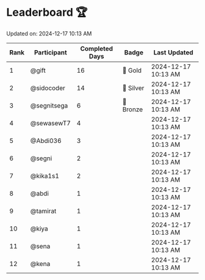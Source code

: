 # Leaderboard 🏆

Updated on: 2024-12-17 10:13 AM

| Rank | Participant       | Completed Days | Badge      | Last Updated         |
|------|-------------------|----------------|------------|----------------------|
| 1    | @gift             | 16             | 🏅 Gold     | 2024-12-17 10:13 AM |
| 2    | @sidocoder        | 14             | 🥈 Silver   | 2024-12-17 10:13 AM |
| 3    | @segnitsega       | 6              | 🥉 Bronze   | 2024-12-17 10:13 AM |
| 4    | @sewasewT7        | 4              |            | 2024-12-17 10:13 AM |
| 5    | @Abdi036          | 3              |            | 2024-12-17 10:13 AM |
| 6    | @segni            | 2              |            | 2024-12-17 10:13 AM |
| 7    | @kika1s1          | 2              |            | 2024-12-17 10:13 AM |
| 8    | @abdi             | 1              |            | 2024-12-17 10:13 AM |
| 9    | @tamirat          | 1              |            | 2024-12-17 10:13 AM |
| 10   | @kiya             | 1              |            | 2024-12-17 10:13 AM |
| 11   | @sena             | 1              |            | 2024-12-17 10:13 AM |
| 12   | @kena             | 1              |            | 2024-12-17 10:13 AM |
